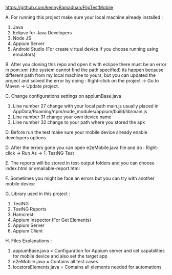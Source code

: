 https://github.com/kennyRamadhan/FlipTestMobile



A. For running this project make sure your local machine already installed :
1. Java
2. Eclipse for Java Developers
3. Node JS
4. Appium Server
5. Android Studio (For create virtual device if you choose running using emulators)

B. After you cloning this repo and open it with eclipse there must be an error in pom.xml (the system cannot find the path specified) its happen because different path from my local machine to yours, but you can updated the project and solved the error by doing : Right-click on the project -> Go to Maven -> Update project.

C. Change configurations settings on appiumBase.java 
1. Line number 27 change with your local path main.js usually placed in AppData/Roaming/npm/node_modules/appium/build/lib/main.js
2. Line number 31 change your own device name
3. Line number 32 change to your path where you stored the apk
      
D. Before run the test make sure your mobile device already enable developers options 

D. After the errors gone you can open e2eMobile.java file and do : Right-click -> Run As -> 1. TestNG Test

E. The reports will be stored in test-output folders and you can choose index.html or emailable-report.html

F. Sometimes you might be face an errors but you can try with another mobile device

G. Library used in this project :
1. TestNG
2. TestNG Reports
3. Hamcrest
4. Appium Inspector (For Get Elements)
5. Appium Server
6. Appium Client

H. Files Explanations :
1. appiumBase.java = Configuration for Appium server and set capabilities for mobile device and also set the target app
2. e2eMobile.java = Contains all test cases 
3. locatorsElements.java = Contains all elements needed for automations
